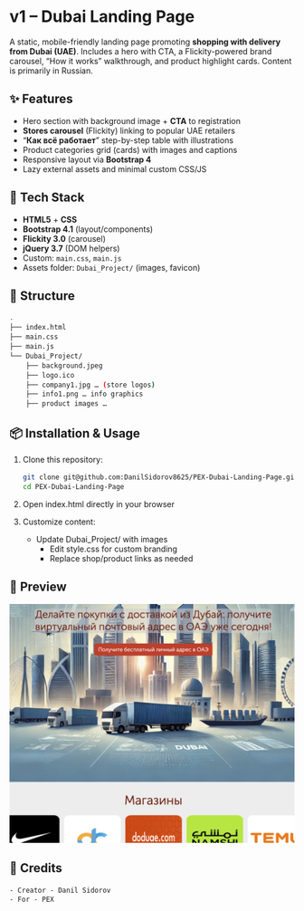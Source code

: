 # v1 – Dubai Landing Page

A static, mobile-friendly landing page promoting **shopping with delivery from Dubai (UAE)**. Includes a hero with CTA, a Flickity-powered brand carousel, “How it works” walkthrough, and product highlight cards. Content is primarily in Russian.

## ✨ Features
- Hero section with background image + **CTA** to registration  
- **Stores carousel** (Flickity) linking to popular UAE retailers  
- “**Как всё работает**” step-by-step table with illustrations  
- Product categories grid (cards) with images and captions  
- Responsive layout via **Bootstrap 4**  
- Lazy external assets and minimal custom CSS/JS  

## 🧰 Tech Stack
- **HTML5** + **CSS**  
- **Bootstrap 4.1** (layout/components)  
- **Flickity 3.0** (carousel)  
- **jQuery 3.7** (DOM helpers)  
- Custom: `main.css`, `main.js`  
- Assets folder: `Dubai_Project/` (images, favicon)  

## 📁 Structure
```bash
.
├── index.html
├── main.css
├── main.js
└── Dubai_Project/
    ├── background.jpeg
    ├── logo.ico
    ├── company1.jpg … (store logos)
    ├── info1.png … info graphics
    ├── product images …
```

## 📦 Installation & Usage

1. Clone this repository:
   ```bash
   git clone git@github.com:DanilSidorov8625/PEX-Dubai-Landing-Page.git
   cd PEX-Dubai-Landing-Page
   ```
   
2.	Open index.html directly in your browser
   
3.	Customize content:
    - Update Dubai_Project/ with images
	  - Edit style.css for custom branding
	  -	Replace shop/product links as needed

## 📸 Preview

![Preview](./Preview.png)

## 🙌 Credits
	- Creator - Danil Sidorov
	- For - PEX